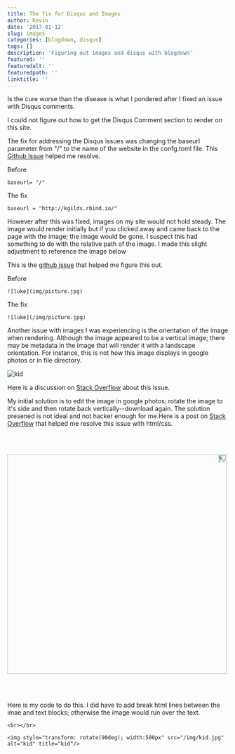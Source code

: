 ```yaml
---
title: The fix for Disqus and Images
author: Kevin
date: '2017-01-12'
slug: images
categories: [blogdown, disqus]
tags: []
description: 'Figuring out images and disqus with blogdown'
featured: ''
featuredalt: ''
featuredpath: ''
linktitle: ''
---
```


Is the cure worse than the disease is what I pondered after I fixed an issue with Disqus comments. 

I could not figure out how to get the Disqus Comment section to render on this site. 

The fix for addressing the Disqus issues was changing the baseurl parameter from "/" to the name of the website in the confg.toml file. This [Github Issue](https://github.com/rstudio/blogdown/issues/52) helped me resolve. 

Before 

```
baseurl= "/"
```

The fix
```
baseurl = "http://kgilds.rbind.io/"
```

However after this was fixed, images on my site would not hold steady. The image would render initially but if you clicked away and came back to the page with the image; the image would be gone. I suspect this had something to do with the relative path of the image. I made this slight adjustment to reference the image below

This is the [github issue](https://github.com/rstudio/blogdown/issues/77) that helped me figure this out. 

Before
```
![luke](img/picture.jpg)
```

The fix

```
![luke](/img/picture.jpg)

```

Another issue with images I was experiencing is the orientation of the image when rendering. Although the image appeared to be a vertical image; there may be metadata in the image that will render it with a landscape orientation. For instance, this is not how this image displays in google photos or in file directory. 





![kid](/img/kid.jpg)

Here is a discussion on 
[Stack Overflow](https://stackoverflow.com/questions/19434073/how-can-i-avoid-that-github-rotates-my-jpg-in-my-readme-md) about this issue. 

My initial solution is to edit the image in google photos; rotate the image to it's side and then rotate back vertically--download again. The solution presened is not ideal and not hacker enough for me.Here is a post on [Stack Overflow](https://stackoverflow.com/questions/46576679/jupyter-notebook-display-image-in-portrait-orientation) that helped me resolve this issue with html/css.





<br></br>




<img style="transform: rotate(90deg); width:500px" src="/img/kid.jpg"/>

<br></br>


Here is my code to do this. I did have to add break html lines between the imae and text blocks; otherwise the image would run over the text. 

```
<br></br>
```

```
<img style="transform: rotate(90deg); width:500px" src="/img/kid.jpg" alt="kid" title="kid"/>

```




